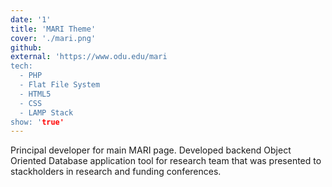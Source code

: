 ```yaml
---
date: '1'
title: 'MARI Theme'
cover: './mari.png'
github: 
external: 'https://www.odu.edu/mari
tech:
  - PHP
  - Flat File System
  - HTML5
  - CSS
  - LAMP Stack
show: 'true'
---
```


Principal developer for main MARI page. Developed backend Object Oriented Database application tool for research team that was presented to stackholders in research and funding conferences.
